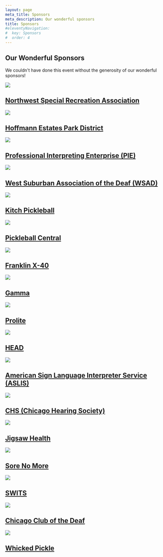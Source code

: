 ```yaml
---
layout: page
meta_title: Sponsors
meta_description: Our wonderful sponsors
title: Sponsors
#eleventyNavigation:
#  key: Sponsors
#  order: 4
---
```


## Our Wonderful Sponsors
We couldn't have done this event without the generosity of our wonderful sponsors!


<div class="page inner box-grid">
  <article class="card">
    <span class="card-header box-block">
    <img class="card-image" src="/images/nwsra.png">
    <div class="card-content pt-700 pb-900 pl-300 pr-300">
      <h2><a class="card-title-link color-secondary weight-regular" href="https://www.nwsra.org">Northwest Special Recreation Association</a></h2>
    </div>
  </article>

  <article class="card">
    <span class="card-header box-block">
    <img class="card-image" src="/images/hoffman-estates-park-district.png">
    <div class="card-content pt-700 pb-900 pl-300 pr-300">
      <h2><a class="card-title-link color-secondary weight-regular" href="https://www.heparks.org">Hoffmann Estates Park District</a></h2>
    </div>
  </article>

  <article class="card">
    <span class="card-header box-block">
    <img class="card-image" src="/images/pie-logo.jpg">
    <div class="card-content pt-700 pb-900 pl-300 pr-300">
      <h2><a class="card-title-link color-secondary weight-regular" href="https://pieinc-wi.com">Professional Interpreting Enterprise (PIE)</a></h2>
    </div>
  </article>

  <article class="card">
    <span class="card-header box-block">
    <img class="card-image" src="/images/wsad-logo.jpg">
    <div class="card-content pt-700 pb-900 pl-300 pr-300">
      <h2><a class="card-title-link color-secondary weight-regular" href="https://www.wsad1981.org">West Suburban Association of the Deaf (WSAD)</a></h2>
    </div>
  </article>

  <article class="card">
    <span class="card-header box-block">
    <img class="card-image" src="/images/kitch-logo.jpg">
    <div class="card-content pt-700 pb-900 pl-300 pr-300">
      <h2><a class="card-title-link color-secondary weight-regular" href="https://kitchpickleball.com">Kitch Pickleball</a></h2>
    </div>
  </article>

  <article class="card">
    <span class="card-header box-block">
    <img class="card-image" src="/images/pickleball-central-logo.png">
    <div class="card-content pt-700 pb-900 pl-300 pr-300">
      <h2><a class="card-title-link color-secondary weight-regular" href="https://www.pickleballcentral.com">Pickleball Central</a></h2>
    </div>
  </article>

  <article class="card">
    <span class="card-header box-block">
    <img class="card-image" src="/images/franklin-logo.png">
    <div class="card-content pt-700 pb-900 pl-300 pr-300">
      <h2><a class="card-title-link color-secondary weight-regular" href="https://franklinsports.com/sports/pickleball">Franklin X-40</a></h2>
    </div>
  </article>

  <article class="card">
    <span class="card-header box-block">
    <img class="card-image" src="/images/gamma-logo.png">
    <div class="card-content pt-700 pb-900 pl-300 pr-300">
      <h2><a class="card-title-link color-secondary weight-regular" href="https://www.gammasports.com/pickleball">Gamma</a></h2>
    </div>
  </article>

  <article class="card">
    <span class="card-header box-block">
    <img class="card-image" src="/images/prolite.png">
    <div class="card-content pt-700 pb-900 pl-300 pr-300">
      <h2><a class="card-title-link color-secondary weight-regular" href="https://www.prolitesports.com">Prolite</a></h2>
    </div>
  </article>

  <article class="card">
    <span class="card-header box-block">
    <img class="card-image" src="/images/head-logo.png">
    <div class="card-content pt-700 pb-900 pl-300 pr-300">
      <h2><a class="card-title-link color-secondary weight-regular" href="https://www.head.com/en_US/pickleball.html">HEAD</a></h2>
    </div>
  </article>

  <article class="card">
    <span class="card-header box-block">
    <img class="card-image" src="/images/aslis-logo.png">
    <div class="card-content pt-700 pb-900 pl-300 pr-300">
      <h2><a class="card-title-link color-secondary weight-regular" href="https://aslis.com">American Sign Language Interpreter Service (ASLIS)</a></h2>
    </div>
  </article>

  <article class="card">
    <span class="card-header box-block">
    <img class="card-image" src="/images/chs-logo.png">
    <div class="card-content pt-700 pb-900 pl-300 pr-300">
      <h2><a class="card-title-link color-secondary weight-regular" href="https://www.chicagohearingsociety.org">CHS (Chicago Hearing Society)</a></h2>
    </div>
  </article>

  <article class="card">
    <span class="card-header box-block">
    <img class="card-image" src="/images/jigsaw-logo.png">
    <div class="card-content pt-700 pb-900 pl-300 pr-300">
      <h2><a class="card-title-link color-secondary weight-regular" href="https://www.jigsawhealth.com">Jigsaw Health</a></h2>
    </div>
  </article>

  <article class="card">
    <span class="card-header box-block">
    <img class="card-image" src="/images/sore-no-more-logo.jpg">
    <div class="card-content pt-700 pb-900 pl-300 pr-300">
      <h2><a class="card-title-link color-secondary weight-regular" href="https://www.sorenomoreUSA.com">Sore No More</a></h2>
    </div>
  </article>

  <article class="card">
    <span class="card-header box-block">
    <img class="card-image" src="/images/swits-logo.png">
    <div class="card-content pt-700 pb-900 pl-300 pr-300">
      <h2><a class="card-title-link color-secondary weight-regular" href="https://swits.us">SWITS</a></h2>
    </div>
  </article>

  <article class="card">
    <span class="card-header box-block">
    <img class="card-image" src="/images/ccd-logo.png">
    <div class="card-content pt-700 pb-900 pl-300 pr-300">
      <h2><a class="card-title-link color-secondary weight-regular" href="http://www.chicagoclubdeaf.org">Chicago Club of the Deaf</a></h2>
    </div>
  </article>

  <article class="card">
    <span class="card-header box-block">
    <img class="card-image" src="/images/whicked-pickle-logo.png">
    <div class="card-content pt-700 pb-900 pl-300 pr-300">
      <h2><a class="card-title-link color-secondary weight-regular" href="http://whickedpickle.com">Whicked Pickle</a></h2>
    </div>
  </article>
</div>